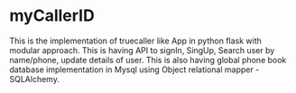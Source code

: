 # myCallerID
This is the implementation of truecaller like App in python flask with modular approach. This is having API to signIn, SingUp, Search user by name/phone, update details of user. This is also having global phone book database implementation in Mysql using Object relational mapper - SQLAlchemy.
